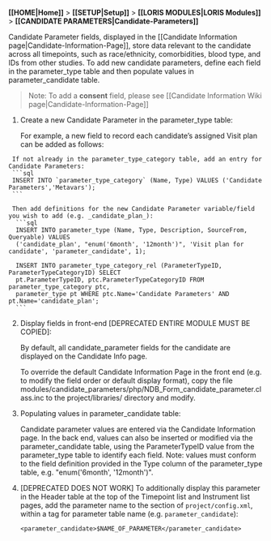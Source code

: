 **[[HOME|Home]]** > **[[SETUP|Setup]]** > **[[LORIS MODULES|LORIS Modules]]** > **[[CANDIDATE PARAMETERS|Candidate-Parameters]]**

Candidate Parameter fields, displayed in the [[Candidate Information page|Candidate-Information-Page]], store data relevant to the candidate across all timepoints, such as race/ethnicity, comorbidities, blood type, and IDs from other studies. To add new candidate parameters, define each field in the parameter_type table and then populate values in parameter_candidate table.

> Note: To add a **consent** field, please see [[Candidate Information Wiki page|Candidate-Information-Page]]

   1. Create a new Candidate Parameter in the parameter_type table:

      For example, a new field to record each candidate’s assigned Visit plan can be added as follows:

     If not already in the parameter_type_category table, add an entry for Candidate Parameters: 
     ```sql 
     INSERT INTO `parameter_type_category` (Name, Type) VALUES ('Candidate Parameters','Metavars');
     ```

     Then add definitions for the new Candidate Parameter variable/field you wish to add (e.g. _candidate_plan_): 
      ```sql
      INSERT INTO parameter_type (Name, Type, Description, SourceFrom, Queryable) VALUES 
      ('candidate_plan', "enum('6month', '12month')", 'Visit plan for candidate', 'parameter_candidate', 1);
     
      INSERT INTO parameter_type_category_rel (ParameterTypeID, ParameterTypeCategoryID) SELECT 
      pt.ParameterTypeID, ptc.ParameterTypeCategoryID FROM parameter_type_category ptc, 
      parameter_type pt WHERE ptc.Name='Candidate Parameters' AND pt.Name='candidate_plan';
      ```

   2. Display fields in front-end [DEPRECATED ENTIRE MODULE MUST BE COPIED]:

       By default, all candidate_parameter fields for the candidate are displayed on the Candidate Info page. 

       To override the default Candidate Information Page in the front end (e.g. to modify the field order or default display format), copy the file modules/candidate_parameters/php/NDB_Form_candidate_parameter.class.inc to the project/libraries/ directory and modify.   

   3. Populating values in parameter_candidate table:

      Candidate parameter values are entered via the Candidate Information page.  In the back end, values can also be inserted or modified via the parameter_candidate table, using the ParameterTypeID value from the parameter_type table to identify each field. Note: values must conform to the field definition provided in the Type column of the parameter_type table, e.g. "enum('6month', '12month')".

   4. [DEPRECATED DOES NOT WORK] To additionally display this parameter in the Header table at the top of the Timepoint list and Instrument list pages, add the parameter name to the <HeaderTable> section of `project/config.xml`, within a tag for parameter table name (e.g. `parameter_candidate`):

      `<parameter_candidate>$NAME_OF_PARAMETER</parameter_candidate>`